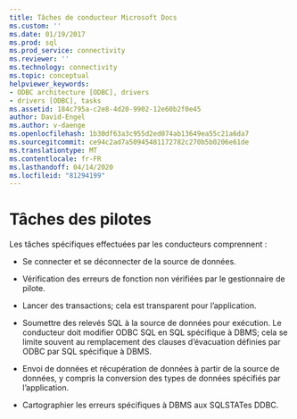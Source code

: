 ```yaml
---
title: Tâches de conducteur Microsoft Docs
ms.custom: ''
ms.date: 01/19/2017
ms.prod: sql
ms.prod_service: connectivity
ms.reviewer: ''
ms.technology: connectivity
ms.topic: conceptual
helpviewer_keywords:
- ODBC architecture [ODBC], drivers
- drivers [ODBC], tasks
ms.assetid: 184c795a-c2e8-4d20-9902-12e60b2f0e45
author: David-Engel
ms.author: v-daenge
ms.openlocfilehash: 1b30df63a3c955d2ed074ab13649ea55c21a6da7
ms.sourcegitcommit: ce94c2ad7a50945481172782c270b5b0206e61de
ms.translationtype: MT
ms.contentlocale: fr-FR
ms.lasthandoff: 04/14/2020
ms.locfileid: "81294199"
---
```

# <a name="driver-tasks"></a>Tâches des pilotes
Les tâches spécifiques effectuées par les conducteurs comprennent :  
  
-   Se connecter et se déconnecter de la source de données.  
  
-   Vérification des erreurs de fonction non vérifiées par le gestionnaire de pilote.  
  
-   Lancer des transactions; cela est transparent pour l’application.  
  
-   Soumettre des relevés SQL à la source de données pour exécution. Le conducteur doit modifier ODBC SQL en SQL spécifique à DBMS; cela se limite souvent au remplacement des clauses d’évacuation définies par ODBC par SQL spécifique à DBMS.  
  
-   Envoi de données et récupération de données à partir de la source de données, y compris la conversion des types de données spécifiés par l’application.  
  
-   Cartographier les erreurs spécifiques à DBMS aux SQLSTATes DDBC.
